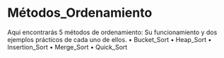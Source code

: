 # Métodos_Ordenamiento
Aqui encontrarás 5 métodos de ordenamiento: Su funcionamiento y dos ejemplos prácticos de cada uno de ellos.
  • Bucket_Sort
  • Heap_Sort
  • Insertion_Sort
  • Merge_Sort
  • Quick_Sort
